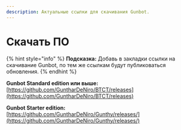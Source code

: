 ```yaml
---
description: Актуальные ссылки для скачивания Gunbot.
---
```


# Скачать ПО

{% hint style="info" %}
**Подсказка:** Добавь в закладки ссылки на скачивание Gunbot, по тем же ссылкам будут публиковаться обновления.
{% endhint %}

**Gunbot Standard edition или выше:** [https://github.com/GuntharDeNiro/BTCT/releases](https://github.com/GuntharDeNiro/BTCT/releases)

**Gunbot Starter edition:** [https://github.com/GuntharDeNiro/Gunthy/releases/](https://github.com/GuntharDeNiro/Gunthy/releases/)

